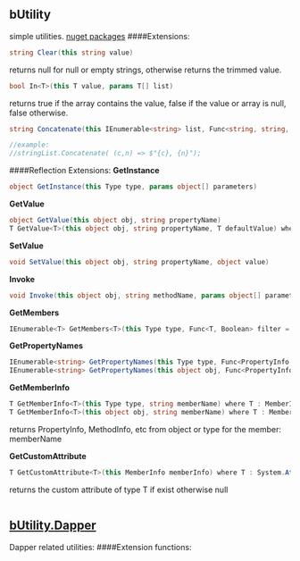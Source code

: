 ## bUtility
simple utilities. [nuget packages](https://www.nuget.org/packages?q=butility)
####Extensions:
``` c#
string Clear(this string value)
```
returns null for null or empty strings, otherwise returns the trimmed value.

``` c#
bool In<T>(this T value, params T[] list)
```
returns true if the array contains the value, false if the value or array is null, false otherwise.

``` c#
string Concatenate(this IEnumerable<string> list, Func<string, string, string> pattern)

//example: 
//stringList.Concatenate( (c,n) => $"{c}, {n}");
```

####Reflection Extensions:
**GetInstance**
``` c#
object GetInstance(this Type type, params object[] parameters)
```

**GetValue**
``` c#
object GetValue(this object obj, string propertyName)
T GetValue<T>(this object obj, string propertyName, T defaultValue) where T : class
```


**SetValue**
``` c#
void SetValue(this object obj, string propertyName, object value)
```

**Invoke**
``` c#
void Invoke(this object obj, string methodName, params object[] parameters)
```

**GetMembers**
``` c#
IEnumerable<T> GetMembers<T>(this Type type, Func<T, Boolean> filter = null) where T :MemberInfo
```

**GetPropertyNames**
``` c#
IEnumerable<string> GetPropertyNames(this Type type, Func<PropertyInfo, Boolean> filter = null)
IEnumerable<string> GetPropertyNames(this object obj, Func<PropertyInfo, Boolean> filter = null)
```

**GetMemberInfo**
``` c#
T GetMemberInfo<T>(this Type type, string memberName) where T : MemberInfo
T GetMemberInfo<T>(this object obj, string memberName) where T : MemberInfo
```
returns PropertyInfo, MethodInfo, etc from object or type for the member: memberName

**GetCustomAttribute**
```c#
T GetCustomAttribute<T>(this MemberInfo memberInfo) where T : System.Attribute
```
returns the custom attribute of type T if exist otherwise null

``` c#
```


## [bUtility.Dapper](docs/butility.dapper.md)
Dapper related utilities:
####Extension functions:
